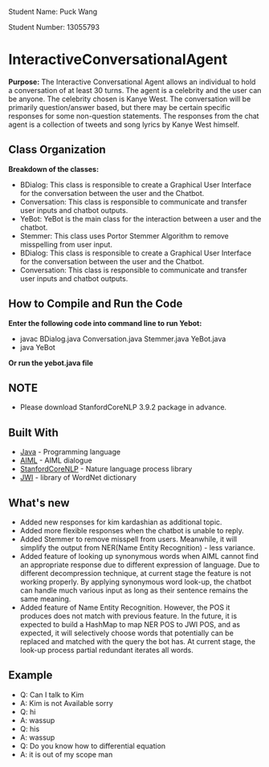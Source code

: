 Student Name: Puck Wang

Student Number: 13055793

# InteractiveConversationalAgent
**Purpose:**
The Interactive Conversational Agent allows an individual to hold a conversation of at least 30 turns. The agent is a celebrity and the user can be anyone. The celebrity chosen is Kanye West. The conversation will be primarily question/answer based, but there may be certain specific responses for some non-question statements. The responses from the chat agent is a collection of tweets and song lyrics by Kanye West himself.

## Class Organization

**Breakdown of the classes:**
* BDialog: This class is responsible to create a Graphical User Interface for the conversation between the user and the Chatbot.
* Conversation: This class is responsible to communicate and transfer user inputs and chatbot outputs.
* YeBot: YeBot is the main class for the interaction between a user and the chatbot.
* Stemmer: This class uses Portor Stemmer Algorithm to remove misspelling from user input.
* BDialog: This class is responsible to create a Graphical User Interface for the conversation between the user and the Chatbot.
* Conversation: This class is responsible to communicate and transfer user inputs and chatbot outputs.

## How to Compile and Run the Code
**Enter the following code into command line to run Yebot:**
* javac BDialog.java Conversation.java Stemmer.java YeBot.java
* java YeBot

**Or run the yebot.java file**

## NOTE
* Please download StanfordCoreNLP 3.9.2 package in advance.

## Built With

* [Java](https://www.java.com/) - Programming language
* [AIML](https://www.tutorialspoint.com/aiml/) - AIML dialogue
* [StanfordCoreNLP](https://stanfordnlp.github.io/CoreNLP) - Nature language process library
* [JWI](https://projects.csail.mit.edu/jwi/) - library of WordNet dictionary

## What's new
* Added new responses for kim kardashian as additional topic.
* Added more flexible responses when the chatbot is unable to reply.
* Added Stemmer to remove misspell from users. Meanwhile, it will simplify the output from NER(Name Entity Recognition) - less variance.
* Added feature of looking up synonymous words when AIML cannot find an appropriate response due to different expression of language. Due to different decompression technique, at current stage the feature is not working properly. By applying synonymous word look-up, the chatbot can handle much various input as long as their sentence remains the same meaning.
* Added feature of Name Entity Recognition. However, the POS it produces does not match with previous feature. In the future, it is expected to build a HashMap to map NER POS to JWI POS, and as expected, it will selectively choose words that potentially can be replaced and matched with the query the bot has. At current stage, the look-up process partial redundant iterates all words.

## Example
* Q: Can I talk to Kim
* A: Kim is not Available sorry
* Q: hi
* A: wassup
* Q: his
* A: wassup
* Q: Do you know how to differential equation
* A: it is out of my scope man
